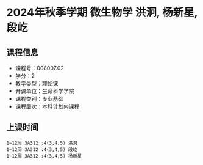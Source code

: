 # 2024年秋季学期 微生物学 洪泂, 杨新星, 段屹






## 课程信息

- 课程号：008007.02
- 学分：2
- 教学类型：理论课
- 开课单位：生命科学学院
- 课程类别：专业基础
- 课程层次：本科计划内课程

## 上课时间

```
1~12周 3A312 :4(3,4,5) 洪泂
1~12周 3A312 :4(3,4,5) 段屹
1~12周 3A312 :4(3,4,5) 杨新星
```

